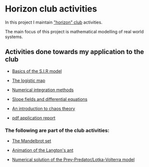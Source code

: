 # Horizon club activities

In this project I maintain ["horizon" club](https://cfi.iitm.ac.in/clubs/horizon) activities.

The main focus of this project is mathematical modelling of real world systems.


## Activities done towards my application to the club


* [Basics of the S.I.R model](<sir/S.I.R modelling.pdf>)

* [The logistic map](logistic_map/Logistic_map.ipynb)

* [Numerical integration methods](integration_methods/Integration_Methods.ipynb)

* [Slope fields and differential equations](slope_fields/slope_fields.ipynb)

* [An introduction to chaos theory](chaos/Introduction_to_Chaos.pdf)

* [pdf application report](pm_application.pdf)


### The following are part of the club activities:

* [The Mandelbrot set](https://rawcdn.githack.com/s-janarthanan/horizon/5ccf18c4550b0c9f53e14b0e812ac970a5a07f5d/mandelbrot/index.html)

* [Animation of the Langton's ant](https://rawcdn.githack.com/s-janarthanan/horizon/5ccf18c4550b0c9f53e14b0e812ac970a5a07f5d/langton/index.html)

* [Numerical solution of the Prey-Predator/Lotka-Volterra model](prey_predator.ipynb)

